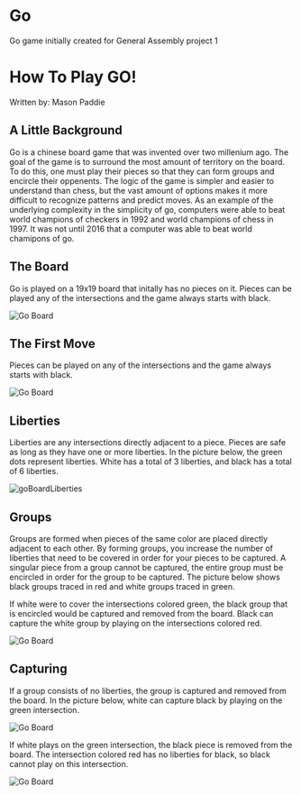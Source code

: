 # Go
Go game initially created for General Assembly project 1

# How To Play GO!
Written by: Mason Paddie

## A Little Background
Go is a chinese board game that was invented over two millenium ago. The goal of the game is to surround the most amount of territory on the board. To do this, one must play their pieces so that they can form groups and encircle their oppenents. The logic of the game is simpler and easier to understand than chess, but the vast amount of options makes it more difficult to recognize patterns and predict moves. As an example of the underlying complexity in the simplicity of go, computers were able to beat world champions of checkers in 1992 and world champions of chess in 1997. It was not until 2016 that a computer was able to beat world chamipons of go. 

## The Board
Go is played on a 19x19 board that initally has no pieces on it. Pieces can be played any of the intersections and the game always starts with black.

![Go Board](https://user-images.githubusercontent.com/92054622/180579654-74ede43b-5f70-4dc8-8af5-bd452c47eb91.png) 

## The First Move
Pieces can be played on any of the intersections and the game always starts with black.

![Go Board](https://user-images.githubusercontent.com/92054622/180584034-2c3ba32e-89a6-42dc-9f9d-efc9a84fe5fb.png)


## Liberties 
Liberties are any intersections directly adjacent to a piece. Pieces are safe as long as they have one or more liberties. In the picture below, the green dots represent liberties. White has a total of 3 liberties, and black has a total of 6 liberties. 

![goBoardLiberties](https://user-images.githubusercontent.com/92054622/180584128-094d7c3a-dea1-4606-ab85-62019a8e5f24.png)

## Groups
Groups are formed when pieces of the same color are placed directly adjacent to each other. By forming groups, you increase the number of liberties that need to be covered in order for your pieces to be captured. A singular piece from a group cannot be captured, the entire group must be encircled in order for the group to be captured. The picture below shows black groups traced in red and white groups traced in green. 

If white were to cover the intersections colored green, the black group that is encircled would be captured and removed from the board. Black can capture the white group by playing on the intersections colored red. 

![Go Board](https://user-images.githubusercontent.com/92054622/180584425-aabb841b-0b8d-4d79-bcde-41626b971989.png)

## Capturing
If a group consists of no liberties, the group is captured and removed from the board. In the picture below, white can capture black by playing on the green intersection. 

![Go Board](https://user-images.githubusercontent.com/92054622/180584553-dc86b951-1801-474b-a94c-85746260c087.png)

If white plays on the green intersection, the black piece is removed from the board. The intersection colored red has no liberties for black, so black cannot play on this intersection. 

![Go Board](https://user-images.githubusercontent.com/92054622/180584622-bc29a192-884b-4539-bc20-3f1ccc69d65e.png)


